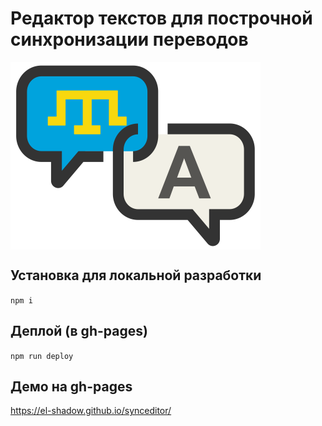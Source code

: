 # Редактор текстов для построчной синхронизации переводов
<img align="center" width="400" height="300" src="media/SyncEditor.svg">

## Установка для локальной разработки
`npm i`

## Деплой (в gh-pages)
`npm run deploy`

## Демо на gh-pages
https://el-shadow.github.io/synceditor/
